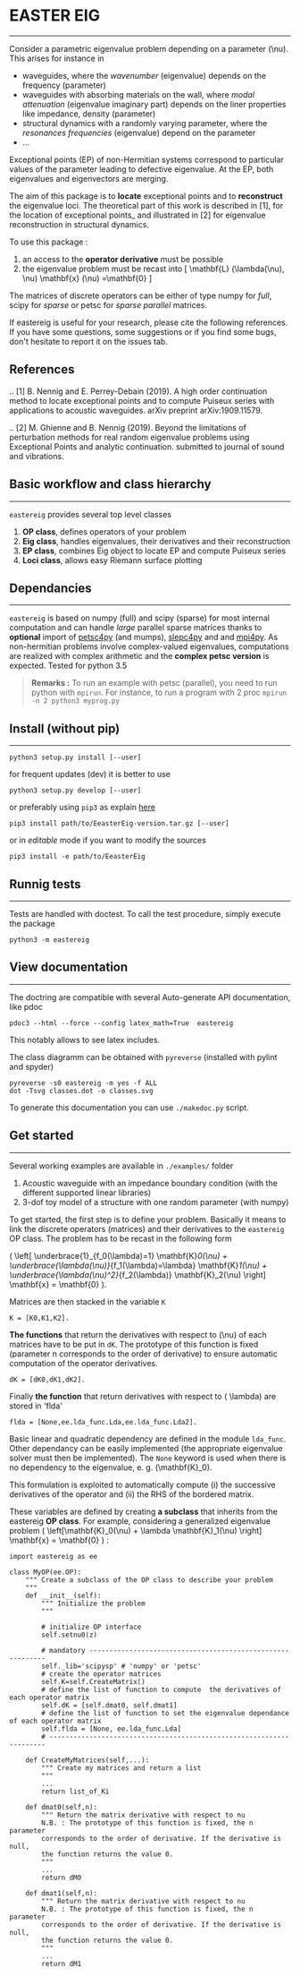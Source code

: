 # EASTER EIG
------------

Consider a parametric eigenvalue problem depending on a parameter \(\nu\). This arises for instance in

  - waveguides, where the _wavenumber_ (eigenvalue) depends on the frequency (parameter)
  - waveguides with absorbing materials on the wall, where _modal attenuation_ (eigenvalue imaginary part) depends on the liner properties like impedance, density (parameter)
  - structural dynamics with a randomly varying parameter, where the _resonances frequencies_ (eigenvalue) depend on the parameter
  - ...

Exceptional points (EP) of non-Hermitian systems correspond to particular values of the parameter leading to defective eigenvalue.
At the EP, both eigenvalues and eigenvectors are merging. 

The aim of this package is to **locate** exceptional points and to **reconstruct** the eigenvalue loci. The theoretical part of this work is described in [1], for the location of exceptional points_ and illustrated in [2] for eigenvalue reconstruction in structural dynamics.

To use this package :

  1. an access to the **operator derivative** must be possible
  2. the eigenvalue problem must be recast into
  		\[ \mathbf{L} (\lambda(\nu), \nu) \mathbf{x} (\nu) =\mathbf{0}  \]

The matrices of discrete operators can be either of type numpy for _full_, scipy for _sparse_ or petsc for _sparse parallel_ matrices.

If eastereig is useful for your research, please cite the following references. If you have some questions, some suggestions or if you find some bugs, don't hesitate to report it on the issues tab.

References
----------

.. [1] B. Nennig and E. Perrey-Debain (2019). A high order continuation method to locate exceptional points and to compute Puiseux series with applications to acoustic waveguides. arXiv preprint arXiv:1909.11579.

.. [2] M. Ghienne and B. Nennig (2019). Beyond the limitations of perturbation methods for real random eigenvalue problems using Exceptional Points and analytic continuation. submitted to journal of sound and vibrations.
       

## Basic workflow and class hierarchy
--------------------------------------

`eastereig` provides several top level classes

  1. **OP class**, defines operators of your problem
  2. **Eig class**, handles eigenvalues, their derivatives and their reconstruction
  3. **EP class**, combines Eig object to locate EP and compute Puiseux series
  4. **Loci class**, allows easy Riemann surface plotting

## Dependancies
--------------------------------------
`eastereig` is based on numpy (full) and scipy (sparse) for most internal computation and can handle _large_ parallel sparse matrices thanks to **optional** import of [petsc4py](https://petsc4py.readthedocs.io/en/stable/install.html) (and mumps), 
[slepc4py](https://slepc4py.readthedocs.io/en/stable/install.html) and
and [mpi4py](https://mpi4py.readthedocs.io/en/stable/install.html). As non-hermitian problems involve complex-valued eigenvalues, computations are realized with complex arithmetic and the **complex petsc version** is expected.
Tested for python 3.5

> **Remarks :**
> To run an example with petsc (parallel), you need to run python with `mpirun`. For instance, to run a program with 2 proc
> `mpirun -n 2 python3 myprog.py`

## Install (without pip)
--------------------------------------
```
python3 setup.py install [--user]
```
for frequent updates (dev) it is better to use 
```
python3 setup.py develop [--user]
```
or preferably using `pip3` as explain [here](https://pip.pypa.io/en/stable/reference/pip_install/)
```
pip3 install path/to/EeasterEig-version.tar.gz [--user]
```
or in _editable_ mode if you want to modify the sources
```
pip3 install -e path/to/EeasterEig
```

## Runnig tests
-------------------------------------
Tests are handled with doctest. To call the test procedure, simply execute the package
```
python3 -m eastereig
```


## View documentation
--------------------------------------
The doctring are compatible with several Auto-generate API documentation, like pdoc
```
pdoc3 --html --force --config latex_math=True  eastereig
```
This notably allows to see latex includes.

The class diagramm can be obtained with `pyreverse` (installed with pylint and spyder)
```
pyreverse -s0 eastereig -m yes -f ALL
dot -Tsvg classes.dot -o classes.svg

```
To generate this documentation you can use `./makedoc.py` script.

## Get started
--------------------
Several working examples are available in `./examples/` folder
  
  1. Acoustic waveguide with an impedance boundary condition (with the different supported linear libraries)
  2. 3-dof toy model of a structure with one random parameter (with numpy)

To get started, the first step is to define your problem. Basically it means to link the discrete operators (matrices) and their derivatives to the `eastereig` OP class.
The problem has to be recast in the following form

\( \left[ \underbrace{1}_{f_0(\lambda)=1} \mathbf{K}_0(\nu) + \underbrace{\lambda(\nu)}_{f_1(\lambda)=\lambda} \mathbf{K}_1(\nu) + \underbrace{\lambda(\nu)^2}_{f_2(\lambda)} \mathbf{K}_2(\nu) \right] \mathbf{x} =  \mathbf{0} \).

Matrices are then stacked in the variable `K`
```
K = [K0,K1,K2].
```
**The functions** that return the derivatives with respect to \(\nu\) of each matrices have to be put in `dK`. The prototype of this function is fixed (parameter n corresponds to the order of derivative) to ensure automatic computation of the operator derivatives.
```
dK = [dK0,dK1,dK2].
```
Finally **the function** that return derivatives with respect to \( \lambda\) are stored in 'flda'
```
flda = [None,ee.lda_func.Lda,ee.lda_func.Lda2].
```
Basic linear and quadratic dependency are defined in the module `lda_func`. Other dependancy can be easily implemented (the appropriate eigenvalue solver must then be implemented). The `None` keyword is used when there is no dependency to the eigenvalue, e. g. \(\mathbf{K}_0\).

This formulation is exploited to automatically compute (i) the successive derivatives of the operator and (ii) the RHS of the bordered matrix.

These variables are defined by creating **a subclass** that inherits from the eastereig **OP class**. For example, considering a generalized eigenvalue problem \( \left[\mathbf{K}_0(\nu) + \lambda \mathbf{K}_1(\nu) \right] \mathbf{x} =  \mathbf{0} \) :

```
import eastereig as ee

class MyOP(ee.OP):
    """ Create a subclass of the OP class to describe your problem
    """
    def __init__(self):
        """ Initialize the problem       
        """
        
        # initialize OP interface
        self.setnu0(z)
        
        # mandatory -----------------------------------------------------------
        self._lib='scipysp' # 'numpy' or 'petsc'
        # create the operator matrices
        self.K=self.CreateMatrix()
        # define the list of function to compute  the derivatives of each operator matrix
        self.dK = [self.dmat0, self.dmat1]        
        # define the list of function to set the eigenvalue dependance of each operator matrix
        self.flda = [None, ee.lda_func.Lda] 
        # ---------------------------------------------------------------------

    def CreateMyMatrices(self,...):
		""" Create my matrices and return a list
		"""
 		...   
    	return list_of_Ki
    
    def dmat0(self,n):
		""" Return the matrix derivative with respect to nu
		N.B. : The prototype of this function is fixed, the n parameter
		corresponds to the order of derivative. If the derivative is null,
		the function returns the value 0.
		"""
		...
		return dM0
    
    def dmat1(self,n):
		""" Return the matrix derivative with respect to nu
		N.B. : The prototype of this function is fixed, the n parameter
		corresponds to the order of derivative. If the derivative is null,
		the function returns the value 0.
		"""
		...
		return dM1
    
    
```

